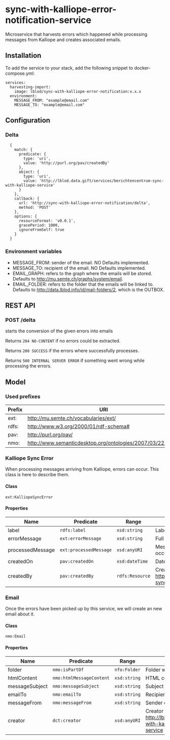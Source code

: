 # sync-with-kalliope-error-notification-service

Microservice that harvests errors which happened while processing messages from Kalliope and creates associated emails.

## Installation

To add the service to your stack, add the following snippet to docker-compose.yml:

```
services:
  harvesting-import:
    image: lblod/sync-with-kalliope-error-notification:x.x.x
  environment:
    MESSAGE_FROM: "example@email.com"
    MESSAGE_TO: "example@email.com"
```

## Configuration

### Delta

```
  {
    match: {
      predicate: {
        type: 'uri',
        value: 'http://purl.org/pav/createdBy'
      },
      object: {
        type: 'uri',
        value: 'http://lblod.data.gift/services/berichtencentrum-sync-with-kalliope-service'
      }
    },
    callback: {
      url: 'http://sync-with-kalliope-error-notification/delta',
      method: 'POST'
    },
    options: {
      resourceFormat: 'v0.0.1',
      gracePeriod: 1000,
      ignoreFromSelf: true
    }
  }
```

### Environment variables

- MESSAGE_FROM: sender of the email. NO Defaults implemented.
- MESSAGE_TO: recipient of the email. NO Defaults implemented.
- EMAIL_GRAPH: refers to the graph where the emails will be stored. Defaults to <http://mu.semte.ch/graphs/system/email>.
- EMAIL_FOLDER: refers to the folder that the emails will be linked to. Defaults to <http://data.lblod.info/id/mail-folders/2>, which is the OUTBOX.
   
## REST API

### POST /delta

starts the conversion of the given errors into emails

Returns `204 NO-CONTENT` if no errors could be extracted.

Returns `200 SUCCESS` if the errors where successfully processes.

Returns `500 INTERNAL SERVER ERROR` if something went wrong while processing the errors.

## Model

### Used prefixes

Prefix | URI 
--- | --- 
ext: |  <http://mu.semte.ch/vocabularies/ext/>
rdfs:  | <http://www.w3.org/2000/01/rdf-schema#>
pav:  | <http://purl.org/pav/>
nmo: | <http://www.semanticdesktop.org/ontologies/2007/03/22/nmo#>

### Kalliope Sync Error

When processing messages arriving from Kalliope, errors can occur. This class is here to describe them.

#### Class

`ext:KalliopeSyncError`

#### Properties

 Name | Predicate | Range | Definition 
--- | --- | --- | ---
label | `rdfs:label` | `xsd:string` | Label of he error
errorMessage | `ext:errorMessage` | `xsd:string` | Full description of the error
processedMessage | `ext:processedMessage` | `xsd:anyURI` | Message being processed when the error occured
createdOn |`pav:createdOn`|`xsd:dateTime`| Datetime on which the error was created
createdBy |`pav:createdBy`|`rdfs:Resource`| Creator of the error, in this case <http://lblod.data.gift/services/berichtencentrum-sync-with-kalliope-service>

### Email

Once the errors have been picked up by this service, we will create an new email about it.

#### Class

`nmo:Email`

#### Properties

 Name | Predicate | Range | Definition 
--- | --- | --- | ---
folder | `nmo:isPartOf` | `nfo:Folder` | Folder where the email is stored
htmlContent |`nmo:htmlMessageContent`| `xsd:string` | HTML content
messageSubject |`nmo:messageSubject`| `xsd:string` | Subject of the email
emailTo |`nmo:emailTo`| `xsd:string` | Recipient of the email
messageFrom |`nmo:messageFrom`| `xsd:string` | Sender of the email
creator |`dct:creator`| `xsd:anyURI` | Creator of the email,  in this case <http://lblod.data.gift/services/sync-with-kalliope-error-notification-service>
